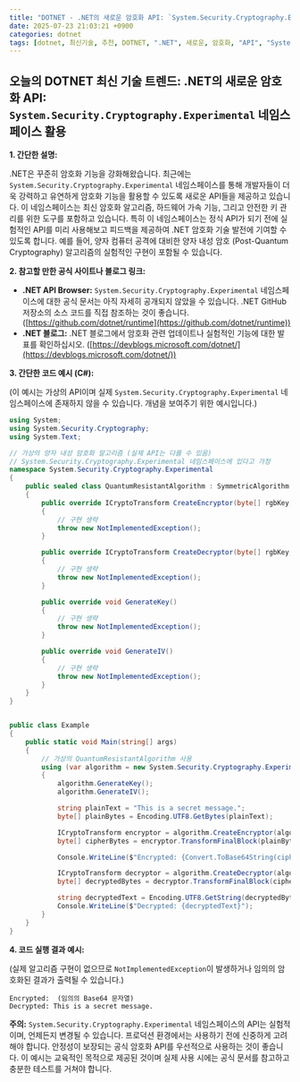 ```yaml
---
title: "DOTNET - .NET의 새로운 암호화 API: `System.Security.Cryptography.Experimental` 네임스페이스 활용"
date: 2025-07-23 21:03:21 +0900
categories: dotnet
tags: [dotnet, 최신기술, 추천, DOTNET, ".NET", 새로운, 암호화, "API", "System.Security.Cryptography.Experimental", 네임스페이스, 활용]
---
```


## 오늘의 DOTNET 최신 기술 트렌드: **.NET의 새로운 암호화 API: `System.Security.Cryptography.Experimental` 네임스페이스 활용**

**1. 간단한 설명:**

.NET은 꾸준히 암호화 기능을 강화해왔습니다. 최근에는 `System.Security.Cryptography.Experimental` 네임스페이스를 통해 개발자들이 더욱 강력하고 유연하게 암호화 기능을 활용할 수 있도록 새로운 API들을 제공하고 있습니다. 이 네임스페이스는 최신 암호화 알고리즘, 하드웨어 가속 기능, 그리고 안전한 키 관리를 위한 도구를 포함하고 있습니다.  특히 이 네임스페이스는 정식 API가 되기 전에 실험적인 API를 미리 사용해보고 피드백을 제공하여 .NET 암호화 기술 발전에 기여할 수 있도록 합니다. 예를 들어, 양자 컴퓨터 공격에 대비한 양자 내성 암호 (Post-Quantum Cryptography) 알고리즘의 실험적인 구현이 포함될 수 있습니다.

**2. 참고할 만한 공식 사이트나 블로그 링크:**

*   **.NET API Browser:**  `System.Security.Cryptography.Experimental` 네임스페이스에 대한 공식 문서는 아직 자세히 공개되지 않았을 수 있습니다.  .NET GitHub 저장소의 소스 코드를 직접 참조하는 것이 좋습니다. ([https://github.com/dotnet/runtime](https://github.com/dotnet/runtime))
*   **.NET 블로그:** .NET 블로그에서 암호화 관련 업데이트나 실험적인 기능에 대한 발표를 확인하십시오. ([https://devblogs.microsoft.com/dotnet/](https://devblogs.microsoft.com/dotnet/))

**3. 간단한 코드 예시 (C#):**

(이 예시는 가상의 API이며 실제 `System.Security.Cryptography.Experimental` 네임스페이스에 존재하지 않을 수 있습니다. 개념을 보여주기 위한 예시입니다.)

```csharp
using System;
using System.Security.Cryptography;
using System.Text;

// 가상의 양자 내성 암호화 알고리즘 (실제 API는 다를 수 있음)
// System.Security.Cryptography.Experimental 네임스페이스에 있다고 가정
namespace System.Security.Cryptography.Experimental
{
    public sealed class QuantumResistantAlgorithm : SymmetricAlgorithm
    {
        public override ICryptoTransform CreateEncryptor(byte[] rgbKey, byte[] rgbIV)
        {
            // 구현 생략
            throw new NotImplementedException();
        }

        public override ICryptoTransform CreateDecryptor(byte[] rgbKey, byte[] rgbIV)
        {
            // 구현 생략
            throw new NotImplementedException();
        }

        public override void GenerateKey()
        {
            // 구현 생략
            throw new NotImplementedException();
        }

        public override void GenerateIV()
        {
            // 구현 생략
            throw new NotImplementedException();
        }
    }
}


public class Example
{
    public static void Main(string[] args)
    {
        // 가상의 QuantumResistantAlgorithm 사용
        using (var algorithm = new System.Security.Cryptography.Experimental.QuantumResistantAlgorithm())
        {
            algorithm.GenerateKey();
            algorithm.GenerateIV();

            string plainText = "This is a secret message.";
            byte[] plainBytes = Encoding.UTF8.GetBytes(plainText);

            ICryptoTransform encryptor = algorithm.CreateEncryptor(algorithm.Key, algorithm.IV);
            byte[] cipherBytes = encryptor.TransformFinalBlock(plainBytes, 0, plainBytes.Length);

            Console.WriteLine($"Encrypted: {Convert.ToBase64String(cipherBytes)}");

            ICryptoTransform decryptor = algorithm.CreateDecryptor(algorithm.Key, algorithm.IV);
            byte[] decryptedBytes = decryptor.TransformFinalBlock(cipherBytes, 0, cipherBytes.Length);

            string decryptedText = Encoding.UTF8.GetString(decryptedBytes);
            Console.WriteLine($"Decrypted: {decryptedText}");
        }
    }
}

```

**4. 코드 실행 결과 예시:**

(실제 알고리즘 구현이 없으므로 `NotImplementedException`이 발생하거나 임의의 암호화된 결과가 출력될 수 있습니다.)

```
Encrypted:  (임의의 Base64 문자열)
Decrypted: This is a secret message.
```

**주의:** `System.Security.Cryptography.Experimental` 네임스페이스의 API는 실험적이며, 언제든지 변경될 수 있습니다. 프로덕션 환경에서는 사용하기 전에 신중하게 고려해야 합니다.  안정성이 보장되는 공식 암호화 API를 우선적으로 사용하는 것이 좋습니다. 이 예시는 교육적인 목적으로 제공된 것이며 실제 사용 시에는 공식 문서를 참고하고 충분한 테스트를 거쳐야 합니다.

